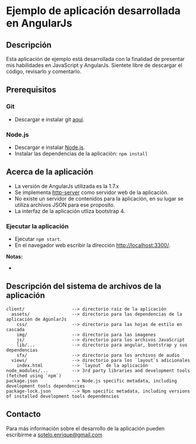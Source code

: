 # Ejemplo de aplicación desarrollada en AngularJs


## Descripción

Esta aplicación de ejemplo está desarrollada con la finalidad de presentar mis habilidades en JavaScript
y AngularJs. Sientete libre de descargar el código, revisarlo y comentarlo.

## Prerequisitos

### Git

- Descargar e instalar git [aquí][git-home].

### Node.js

- Descargar e instalar [Node.js][node].
- Instalar las dependencias de la aplicación: `npm install`


## Acerca de la aplicación

- La versión de AngularJs utilizada es la 1.7.x
- Se implementa [http-server][http-server] como servidor web de la aplicación.
- No existe un servidor de contenidos para la aplicación, en su lugar se utiliza archivos JSON para ese proposito.
- La interfaz de la aplicación utliza bootstrap 4.


### Ejecutar la aplicación

- Ejecutar `npm start`.
- En el navegador web escribir la dirección [http://localhost:3300/](http://localhost:3300/).


**Notas:**

*


## Descripción del sistema de archivos de la aplicación

```
client/                  --> directorio raiz de la aplicación
  assets/                --> directorio para las dependencias de la aplicación de AgunlarJs
    css/                 --> directorio para las hojas de estilo en cascada
    img/                 --> directorio para las imagenes
    js/                  --> directorio para los archivos JavaScript
    lib/...              --> directorio para angular, bootstrap y sus dependencias
    sfx/                 --> directorio para los archivos de audio
  views/                 --> directorio para los `layout`s adicionales
    index.html           --> `layout` de la aplicación
node_modules/...         --> 3rd party libraries and development tools (fetched using `npm`)
package.json             --> Node.js specific metadata, including development tools dependencies
package-lock.json        --> Npm specific metadata, including versions of installed development tools dependencies
```

## Contacto

Para más información sobre el desarrollo de la aplicación pueden escribirme a sotelo.enrique@gmail.com


[node]: https://nodejs.org/
[git-home]: https://git-scm.com/
[http-server]: https://www.npmjs.com/package/http-server